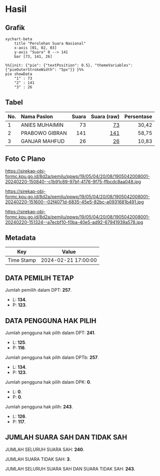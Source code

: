 # Hasil

## Grafik

```mermaid
xychart-beta
    title "Perolehan Suara Nasional"
    x-axis [01, 02, 03]
    y-axis "Suara" 0 --> 141
    bar [73, 141, 26]
```

```mermaid
%%{init: {"pie": {"textPosition": 0.5}, "themeVariables": {"pieOuterStrokeWidth": "5px"}} }%%
pie showData
    "1" : 73
    "2" : 141
    "3" : 26
```

## Tabel

| No. | Nama Paslon    | Suara | Suara (raw) | Persentase |
|:--- |:-------------- | -----:| -----------:| ----------:|
| 1   | ANIES MUHAIMIN | 73    | [73][p-1]   | 30,42      |
| 2   | PRABOWO GIBRAN | 141   | [141][p-2]  | 58,75      |
| 3   | GANJAR MAHFUD  | 26    | [26][p-3]   | 10,83      |


[p-1]: https://github.com/gigit-pemilu/pemilu-2024/blob/main/pilpres/hitung-suara/sub/19-kepulauan-bangka-belitung/sub/05-bangka-barat/sub/04-kelapa/sub/2008-beruas/sub/001-tps/sub/paslon-1.txt
[p-2]: https://github.com/gigit-pemilu/pemilu-2024/blob/main/pilpres/hitung-suara/sub/19-kepulauan-bangka-belitung/sub/05-bangka-barat/sub/04-kelapa/sub/2008-beruas/sub/001-tps/sub/paslon-2.txt
[p-3]: https://github.com/gigit-pemilu/pemilu-2024/blob/main/pilpres/hitung-suara/sub/19-kepulauan-bangka-belitung/sub/05-bangka-barat/sub/04-kelapa/sub/2008-beruas/sub/001-tps/sub/paslon-3.txt

## Foto C Plano

https://sirekap-obj-formc.kpu.go.id/8d2a/pemilu/ppwp/19/05/04/20/08/1905042008001-20240220-150840--c1b91c89-97bf-4176-9f75-ffbcdc8aa048.jpg

https://sirekap-obj-formc.kpu.go.id/8d2a/pemilu/ppwp/19/05/04/20/08/1905042008001-20240220-151600--02f4071d-6835-45e5-82bc-a0931681b491.jpg

https://sirekap-obj-formc.kpu.go.id/8d2a/pemilu/ppwp/19/05/04/20/08/1905042008001-20240220-151324--a7ecbf10-f0ba-40e5-ad92-67941939a578.jpg


## Metadata

| Key        | Value               |
| ---------- | ------------------- |
| Time Stamp | 2024-02-21 17:00:00 |


## DATA PEMILIH TETAP

Jumlah pemilih dalam DPT: **257**.
 * L: **134**.
 * P: **123**.

## DATA PENGGUNA HAK PILIH

Jumlah pengguna hak pilih dalam DPT: **241**.
 * L: **125**.
 * P: **116**.

Jumlah pengguna hak pilih dalam DPTb: **257**.
 * L: **134**.
 * P: **123**.

Jumlah pengguna hak pilih dalam DPK: **0**.
 * L: **0**.
 * P: **0**.

Jumlah pengguna hak pilih: **243**.
 * L: **126**.
 * P: **117**.

## JUMLAH SUARA SAH DAN TIDAK SAH

JUMLAH SELURUH SUARA SAH: **240**.

JUMLAH SUARA TIDAK SAH: **3**.

JUMLAH SELURUH SUARA SAH DAN SUARA TIDAK SAH: **243**.


